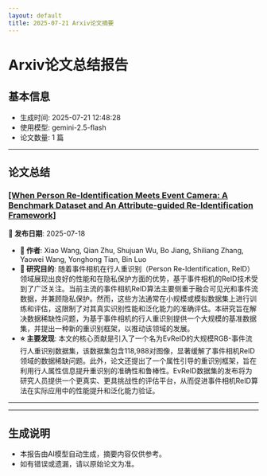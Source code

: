 ```yaml
---
layout: default
title: 2025-07-21 Arxiv论文摘要
---
```


# Arxiv论文总结报告

## 基本信息
- 生成时间: 2025-07-21 12:48:28
- 使用模型: gemini-2.5-flash
- 论文数量: 1 篇

---

## 论文总结

### [[When Person Re-Identification Meets Event Camera: A Benchmark Dataset and An Attribute-guided Re-Identification Framework]](http://arxiv.org/abs/2507.13659v1)
<!-- 2025-07-18 -->
**📅 发布日期**: 2025-07-18

*   **👥 作者**: Xiao Wang, Qian Zhu, Shujuan Wu, Bo Jiang, Shiliang Zhang, Yaowei Wang, Yonghong Tian, Bin Luo
*   **🎯 研究目的**: 随着事件相机在行人重识别（Person Re-Identification, ReID）领域展现出良好的性能和在隐私保护方面的优势，基于事件相机的ReID技术受到了广泛关注。当前主流的事件相机ReID算法主要侧重于融合可见光和事件流数据，并兼顾隐私保护。然而，这些方法通常在小规模或模拟数据集上进行训练和评估，这限制了对其真实识别性能和泛化能力的准确评估。本研究旨在解决数据稀缺性问题，为基于事件相机的行人重识别提供一个大规模的基准数据集，并提出一种新的重识别框架，以推动该领域的发展。
*   **⭐ 主要发现**: 本文的核心贡献是引入了一个名为EvReID的大规模RGB-事件流行人重识别数据集，该数据集包含118,988对图像，显著缓解了事件相机ReID领域的数据稀缺问题。此外，论文还提出了一个属性引导的重识别框架，旨在利用行人属性信息提升重识别的准确性和鲁棒性。EvReID数据集的发布将为研究人员提供一个更真实、更具挑战性的评估平台，从而促进事件相机ReID算法在实际应用中的性能提升和泛化能力验证。

---

---

## 生成说明
- 本报告由AI模型自动生成，摘要内容仅供参考。
- 如有错误或遗漏，请以原始论文为准。

